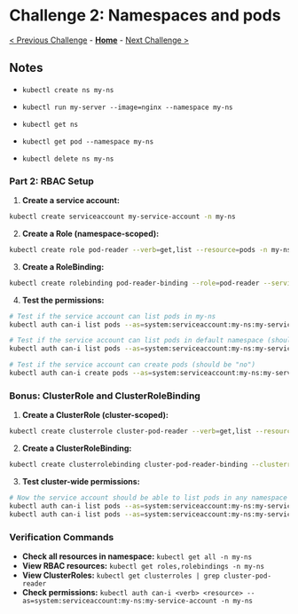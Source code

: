 # Challenge 2: Namespaces and pods

[< Previous Challenge](./01-containers.md) - **[Home](../README.md)** - [Next Challenge >](./03-k8sdeployment.md)

## Notes

- `kubectl create ns my-ns`
- `kubectl run my-server --image=nginx --namespace my-ns`

- `kubectl get ns`
- `kubectl get pod --namespace my-ns`
- `kubectl delete ns my-ns`

### Part 2: RBAC Setup

1. **Create a service account:**
```bash
kubectl create serviceaccount my-service-account -n my-ns
```

2. **Create a Role (namespace-scoped):**
```bash
kubectl create role pod-reader --verb=get,list --resource=pods -n my-ns
```

3. **Create a RoleBinding:**
```bash
kubectl create rolebinding pod-reader-binding --role=pod-reader --serviceaccount=my-ns:my-service-account -n my-ns
```

4. **Test the permissions:**
```bash
# Test if the service account can list pods in my-ns
kubectl auth can-i list pods --as=system:serviceaccount:my-ns:my-service-account -n my-ns

# Test if the service account can list pods in default namespace (should be "no")
kubectl auth can-i list pods --as=system:serviceaccount:my-ns:my-service-account -n default

# Test if the service account can create pods (should be "no")
kubectl auth can-i create pods --as=system:serviceaccount:my-ns:my-service-account -n my-ns
```

### Bonus: ClusterRole and ClusterRoleBinding

1. **Create a ClusterRole (cluster-scoped):**
```bash
kubectl create clusterrole cluster-pod-reader --verb=get,list --resource=pods
```

2. **Create a ClusterRoleBinding:**
```bash
kubectl create clusterrolebinding cluster-pod-reader-binding --clusterrole=cluster-pod-reader --serviceaccount=my-ns:my-service-account
```

3. **Test cluster-wide permissions:**
```bash
# Now the service account should be able to list pods in any namespace
kubectl auth can-i list pods --as=system:serviceaccount:my-ns:my-service-account -n default
kubectl auth can-i list pods --as=system:serviceaccount:my-ns:my-service-account -n kube-system
```

### Verification Commands

- **Check all resources in namespace:** `kubectl get all -n my-ns`
- **View RBAC resources:** `kubectl get roles,rolebindings -n my-ns`
- **View ClusterRoles:** `kubectl get clusterroles | grep cluster-pod-reader`
- **Check permissions:** `kubectl auth can-i <verb> <resource> --as=system:serviceaccount:my-ns:my-service-account -n my-ns`
